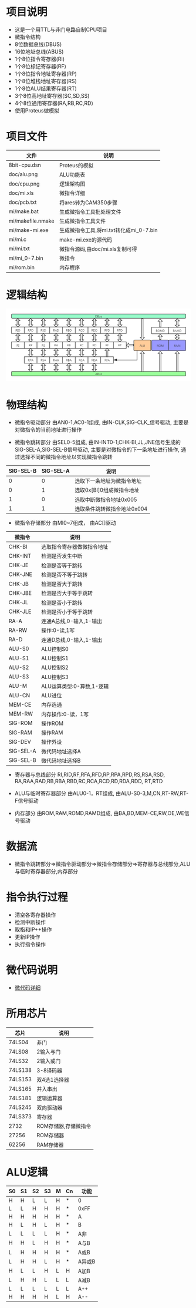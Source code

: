 # 项目说明
- 这是一个用TTL与非门电路自制CPU项目
- 微指令结构
- 8位数据总线(DBUS)
- 16位地址总线(ABUS)
- 1个8位指令寄存器(RI)
- 1个8位标记寄存器(RF)
- 1个8位指令地址寄存器(RP)
- 1个8位堆栈地址寄存器(RS)
- 1个8位ALU结果寄存器(RT)
- 3个8位高地址寄存器(SC,SD,SS)
- 4个8位通用寄存器(RA,RB,RC,RD)
- 使用Proteus做模拟

# 项目文件
|文件|说明|
|----|----|
|8bit-cpu.dsn|Proteus的模拟|
|doc/alu.png|ALU功能表|
|doc/cpu.png|逻辑架构图|
|doc/mi.xls|微指令详细|
|doc/pcb.txt|将ares转为CAM350步骤|
|mi/make.bat|生成微指令工具批处理文件|
|mi/makefile.nmake|生成微指令工具文件|
|mi/make-mi.exe|生成微指令工具,将mi.txt转化成mi_0-7.bin|
|mi/mi.c|make-mi.exe的源代码|
|mi/mi.txt|微指令源码,由doc/mi.xls复制可得|
|mi/mi_0-7.bin|微指令|
|mi/rom.bin|内存程序|

# 逻辑结构
![cmd-markdown-logo](https://github.com/xt9852/CPU/blob/master/doc/cpu.png?raw=true)

# 物理结构
- 微指令驱动部分
    由AN0-1,AC0-1组成,
    由IN-CLK,SIG-CLK_信号驱动,
    主要是对微指令的当前地址进行操作

- 微指令跳转部分
    由SEL0-5组成,
    由IN-INT0-1,CHK-BI,JL,JNE信号生成的SIG-SEL-A,SIG-SEL-B信号驱动,
    主要是对微指令的下一条地址进行操作,
    通过选择不同的微指令地址以实现微指令跳转

|SIG-SEL-B|SIG-SEL-A|说明|
|----|----|----|
|0|0|选取下一条地址为微指令地址|
|0|1|选取0x[BI]0组成微指令地址|
|1|0|选取中断微指令地址0x005|
|1|1|选取条件跳转微指令地址0x004|

- 微指令存储部分
    由MI0~7组成，
    由AC[]驱动

|微指令|说明|
|----|----|
|CHK-BI|选取指令寄存器做微指令地址|
|CHK-INT|检测是否发生中断|
|CHK-JE|检测是否等于跳转|
|CHK-JNE|检测是否不等于跳转|
|CHK-JB|检测是否大于跳转|
|CHK-JBE|检测是否大于等于跳转|
|CHK-JL|检测是否小于跳转|
|CHK-JLE|检测是否小于等于跳转|
|RA-A|连通A总线,0-输入,1-输出|
|RA-RW|操作:0-读,1写|
|RA-D|连通D总线,0-输入,1-输出|
|ALU-S0|ALU控制S0|
|ALU-S1|ALU控制S1|
|ALU-S2|ALU控制S2|
|ALU-S3|ALU控制S3|
|ALU-M|ALU运算类型:0-算数,1-逻辑|
|ALU-CN|ALU进位|
|MEM-CE|内存选通|
|MEM-RW|内存操作:0-读，1写|
|SIG-ROM|操作ROM|
|SIG-RAM|操作RAM|
|SIG-DEV|操作外设|
|SIG-SEL-A|微代码地址选择A|
|SIG-SEL-B|微代码地址选择B|

- 寄存器与总线部分
    RI,RID,RF,RFA,RFD,RP,RPA,RPD,RS,RSA,RSD,
    RA,RAA,RAD,RB,RBA,RBD,RC,RCA,RCD,RD,RDA,RDD,
    RT,RTD

- ALU与临时寄存器部分
    由ALU0-1，RT组成,
    由ALU-S0-3,M,CN,RT-RW,RT-F信号驱动

- 内存部分
    由ROM,RAM,ROMD,RAMD组成,
    由BA,BD,MEM-CE,RW,OE,WE信号驱动

# 数据流
- 微指令跳转部分=>微指令驱动部分=>微指令存储部分=>寄存器与总线部分,ALU与临时寄存器部分,内存部分

# 指令执行过程
- 清空各寄存器操作
- 检测中断操作
- 取指和IP++操作
- 更新IP操作
- 执行指令操作

# 微代码说明
- [微代码详细](https://github.com/xt9852/CPU/blob/master/mi/mi.xls)

# 所用芯片
|芯片|说明|
|----|----|
|74LS04|非门|
|74LS08|2输入与门|
|74LS32|2输入或门|
|74LS138|3-8译码器|
|74LS153|双4选1选择器|
|74LS165|并入串出|
|74LS181|逻辑运算器|
|74LS245|双向驱动器|
|74LS373|寄存器|
|2732|ROM存储器,存储微指令|
|27256|ROM存储器|
|62256|RAM存储器|

# ALU逻辑
|S0|S1|S2|S3|M|Cn|功能|
|----|----|----|----|----|----|----|
|H|H|L|L|H|*|0|
|L|L|H|H|H|*|0xFF|
|H|H|H|H|H|*|A|
|H|L|H|L|H|*|B|
|L|L|L|L|H|*|A非|
|H|H|L|H|H|*|A与B|
|L|H|H|H|H|*|A或B|
|L|H|H|L|H|*|A异或B|
|H|L|L|H|L|H|A加B|
|L|H|H|L|L|L|A减B|
|L|L|L|L|L|L|A++|
|H|H|H|H|L|H|A--|


